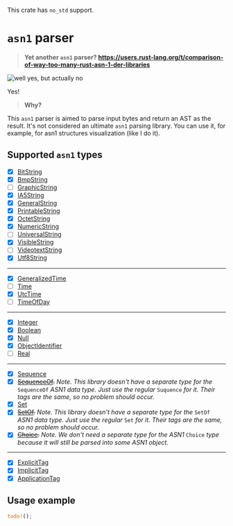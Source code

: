 
This crate has `no_std` support.

# `asn1` parser

> **Yet another `asn1` parser? https://users.rust-lang.org/t/comparison-of-way-too-many-rust-asn-1-der-libraries**

![well yes, but actually no](https://i.imgflip.com/8789zm.jpg)

Yes!

> **Why?**

This `asn1` parser is aimed to parse input bytes and return an AST as the result. It's not considered an ultimate `asn1` parsing library. You can use it, for example, for asn1 structures visualization (like I do it).

## Supported `asn1` types

- [X] [BitString](https://www.oss.com/asn1/resources/asn1-made-simple/asn1-quick-reference/bitstring.html)
- [X] [BmpString](https://www.oss.com/asn1/resources/asn1-made-simple/asn1-quick-reference/bmpstring.html)
- [ ] [GraphicString](https://www.oss.com/asn1/resources/asn1-made-simple/asn1-quick-reference/graphicstring.html)
- [X] [IA5String](https://www.oss.com/asn1/resources/asn1-made-simple/asn1-quick-reference/ia5string.html)
- [X] [GeneralString](https://www.oss.com/asn1/resources/asn1-made-simple/asn1-quick-reference/generalstring.html)
- [X] [PrintableString](https://www.oss.com/asn1/resources/asn1-made-simple/asn1-quick-reference/printablestring.html)
- [X] [OctetString](https://www.oss.com/asn1/resources/asn1-made-simple/asn1-quick-reference/octetstring.html)
- [X] [NumericString](https://www.oss.com/asn1/resources/asn1-made-simple/asn1-quick-reference/numericstring.html)
- [ ] [UniversalString](https://www.oss.com/asn1/resources/asn1-made-simple/asn1-quick-reference/universalstring.html)
- [X] [VisibleString](https://www.oss.com/asn1/resources/asn1-made-simple/asn1-quick-reference/visiblestring.html)
- [ ] [VideotextString](https://www.oss.com/asn1/resources/asn1-made-simple/asn1-quick-reference/videotexstring.html)
- [X] [Utf8String](https://www.oss.com/asn1/resources/asn1-made-simple/asn1-quick-reference/utf8string.html)

---

- [X] [GeneralizedTime](https://www.oss.com/asn1/resources/asn1-made-simple/asn1-quick-reference/generalizedtime.html)
- [ ] [Time](https://www.oss.com/asn1/resources/asn1-made-simple/asn1-quick-reference/time.html)
- [X] [UtcTime](https://www.oss.com/asn1/resources/asn1-made-simple/asn1-quick-reference/utctime.html)
- [ ] [TimeOfDay](https://www.oss.com/asn1/resources/asn1-made-simple/asn1-quick-reference/timeofday.html)

---

- [X] [Integer](https://www.oss.com/asn1/resources/asn1-made-simple/asn1-quick-reference/integer.html)
- [X] [Boolean](https://www.oss.com/asn1/resources/asn1-made-simple/asn1-quick-reference/boolean.html)
- [X] [Null](https://www.oss.com/asn1/resources/asn1-made-simple/asn1-quick-reference/null.html)
- [X] [ObjectIdentifier](https://learn.microsoft.com/en-us/windows/win32/seccertenroll/about-object-identifier)
- [ ] [Real](https://www.oss.com/asn1/resources/asn1-made-simple/asn1-quick-reference/real.html)

---

- [X] [Sequence](https://www.oss.com/asn1/resources/asn1-made-simple/asn1-quick-reference/sequence.html)
- [X] ~~[SequenceOf](https://www.oss.com/asn1/resources/asn1-made-simple/asn1-quick-reference/sequenceof.html).~~ _Note. This library doesn't have a separate type for the_ `SequenceOf` _ASN1 data type. Just use the regular_ `Suquence` _for it. Their tags are the same, so no problem should occur._
- [X] [Set](https://www.oss.com/asn1/resources/asn1-made-simple/asn1-quick-reference/set.html)
- [X] ~~[SetOf](https://www.oss.com/asn1/resources/asn1-made-simple/asn1-quick-reference/setof.html).~~ _Note. This library doesn't have a separate type for the_ `SetOf` _ASN1 data type. Just use the regular_ `Set` _for it. Their tags are the same, so no problem should occur._
- [X] ~~[Choice](https://www.oss.com/asn1/resources/asn1-made-simple/asn1-quick-reference/choice.html).~~ _Note. We don't need a separate type for the ASN1_ `Choice` _type because it will still be parsed into some ASN1 object._

---

- [X] [ExplicitTag](https://www.oss.com/asn1/resources/asn1-made-simple/asn1-quick-reference/asn1-tags.html)
- [X] [ImplicitTag](https://www.oss.com/asn1/resources/asn1-made-simple/asn1-quick-reference/asn1-tags.html)
- [X] [ApplicationTag](https://www.oss.com/asn1/resources/asn1-made-simple/asn1-quick-reference/asn1-tags.html)

## Usage example

```rust
todo!();
```
